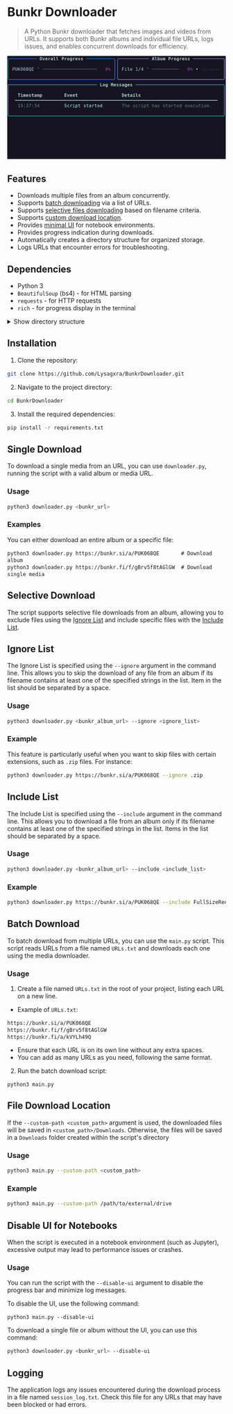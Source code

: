 # Bunkr Downloader

> A Python Bunkr downloader that fetches images and videos from URLs. It supports both Bunkr albums and individual file URLs, logs issues, and enables concurrent downloads for efficiency.

![Demo](https://github.com/Lysagxra/BunkrDownloader/blob/8d07aaa4fe4e5b438e9ccc75bf0b71c845df942d/assets/demo.gif)

## Features

- Downloads multiple files from an album concurrently.
- Supports [batch downloading](https://github.com/Lysagxra/BunkrDownloader?tab=readme-ov-file#batch-download) via a list of URLs.
- Supports [selective files downloading](https://github.com/Lysagxra/BunkrDownloader/tree/main?tab=readme-ov-file#selective-download) based on filename criteria.
- Supports [custom download location](https://github.com/Lysagxra/BunkrDownloader/tree/main?tab=readme-ov-file#file-download-location).
- Provides [minimal UI](https://github.com/Lysagxra/BunkrDownloader/tree/main?tab=readme-ov-file#disable-ui-for-notebooks) for notebook environments.
- Provides progress indication during downloads.
- Automatically creates a directory structure for organized storage.
- Logs URLs that encounter errors for troubleshooting.

## Dependencies

- Python 3
- `BeautifulSoup` (bs4) - for HTML parsing
- `requests` - for HTTP requests
- `rich` - for progress display in the terminal

<details>

<summary>Show directory structure</summary>

```
project-root/
├── helpers/
│ ├── crawlers/
| | ├── api_utils.py         # Utilities for handling API requests and responses
│ │ └── crawler_utils.py     # Utilities for extracting media download links
│ ├── downloaders/
│ │ ├── album_downloader.py  # Manages the downloading of entire albums
│ │ ├── download_utils.py    # Utilities for managing the download process
│ │ └── media_downloader.py  # Manages the downloading of individual media files
│ ├── managers/
│ │ ├── live_manager.py      # Manages a real-time live display
│ │ ├── log_manager.py       # Manages real-time log updates
│ │ └── progress_manager.py  # Manages progress bars
│ ├── bunkr_utils.py         # Utilities for checking Bunkr status
│ ├── config.py              # Manages constants and settings used across the project
│ ├── file_utils.py          # Utilities for managing file operations
│ ├── general_utils.py       # Miscellaneous utility functions
│ └── url_utils.py           # Utilities for Bunkr URLs
├── downloader.py            # Module for initiating downloads from specified Bunkr URLs
├── main.py                  # Main script to run the downloader
├── URLs.txt                 # Text file listing album URLs to be downloaded
└── session_log.txt          # Log file for recording session details
```

</details>

## Installation

1. Clone the repository:

```bash
git clone https://github.com/Lysagxra/BunkrDownloader.git
```

2. Navigate to the project directory:

```bash
cd BunkrDownloader
```

3. Install the required dependencies:

```bash
pip install -r requirements.txt
```

## Single Download

To download a single media from an URL, you can use `downloader.py`, running the script with a valid album or media URL.

### Usage

```bash
python3 downloader.py <bunkr_url>
```

### Examples

You can either download an entire album or a specific file:

```
python3 downloader.py https://bunkr.si/a/PUK068QE       # Download album
python3 downloader.py https://bunkr.fi/f/gBrv5f8tAGlGW  # Download single media
```

## Selective Download

The script supports selective file downloads from an album, allowing you to exclude files using the [Ignore List](https://github.com/Lysagxra/BunkrDownloader?tab=readme-ov-file#ignore-list) and include specific files with the [Include List](https://github.com/Lysagxra/BunkrDownloader?tab=readme-ov-file#include-list).

## Ignore List

The Ignore List is specified using the `--ignore` argument in the command line. This allows you to skip the download of any file from an album if its filename contains at least one of the specified strings in the list. Item in the list should be separated by a space.

### Usage

```bash
python3 downloader.py <bunkr_album_url> --ignore <ignore_list>
```

### Example

This feature is particularly useful when you want to skip files with certain extensions, such as `.zip` files. For instance:

```bash
python3 downloader.py https://bunkr.si/a/PUK068QE --ignore .zip
```

## Include List

The Include List is specified using the `--include` argument in the command line. This allows you to download a file from an album only if its filename contains at least one of the specified strings in the list. Items in the list should be separated by a space.

### Usage

```bash
python3 downloader.py <bunkr_album_url> --include <include_list>
```

### Example

```bash
python3 downloader.py https://bunkr.si/a/PUK068QE --include FullSizeRender
```

## Batch Download

To batch download from multiple URLs, you can use the `main.py` script. This script reads URLs from a file named `URLs.txt` and downloads each one using the media downloader.

### Usage

1. Create a file named `URLs.txt` in the root of your project, listing each URL on a new line.

- Example of `URLs.txt`:

```
https://bunkr.si/a/PUK068QE
https://bunkr.fi/f/gBrv5f8tAGlGW
https://bunkr.fi/a/kVYLh49Q
```

- Ensure that each URL is on its own line without any extra spaces.
- You can add as many URLs as you need, following the same format.

2. Run the batch download script:

```
python3 main.py
```

## File Download Location

If the `--custom-path <custom_path>` argument is used, the downloaded files will be saved in `<custom_path>/Downloads`. Otherwise, the files will be saved in a `Downloads` folder created within the script's directory

### Usage

```bash
python3 main.py --custom-path <custom_path>
```

### Example

```bash
python3 main.py --custom-path /path/to/external/drive
```

## Disable UI for Notebooks

When the script is executed in a notebook environment (such as Jupyter), excessive output may lead to performance issues or crashes.

### Usage

You can run the script with the `--disable-ui` argument to disable the progress bar and minimize log messages.

To disable the UI, use the following command:

```
python3 main.py --disable-ui
```

To download a single file or album without the UI, you can use this command:

```bash
python3 downloader.py <bunkr_url> --disable-ui
```

## Logging

The application logs any issues encountered during the download process in a file named `session_log.txt`. Check this file for any URLs that may have been blocked or had errors.
